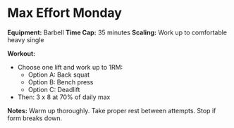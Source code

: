 # Max Effort Monday

**Equipment:** Barbell
**Time Cap:** 35 minutes
**Scaling:** Work up to comfortable heavy single

**Workout:**
- Choose one lift and work up to 1RM:
  - Option A: Back squat
  - Option B: Bench press
  - Option C: Deadlift
- Then: 3 x 8 at 70% of daily max

**Notes:**
Warm up thoroughly. Take proper rest between attempts. Stop if form breaks down.